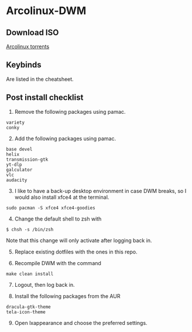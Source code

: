 # Arcolinux-DWM

## Download ISO

[Arcolinux torrents](https://fosstorrents.com/distributions/arcolinux/)

## Keybinds

Are listed in the cheatsheet.

## Post install checklist

1. Remove the following packages using pamac.

```
variety
conky
```

2. Add the following packages using pamac.

```
base devel
helix
transmission-gtk 
yt-dlp 
galculator 
vlc 
audacity
```

3. I like to have a back-up desktop environment in case DWM breaks, so I would also install xfce4 at the terminal.

```
sudo pacman -S xfce4 xfce4-goodies
```

4. Change the default shell to zsh with

```
$ chsh -s /bin/zsh
```

Note that this change will only activate after logging back in.

5. Replace existing dotfiles with the ones in this repo.

6. Recompile DWM with the command

```
make clean install
```

7. Logout, then log back in.

8. Install the following packages from the AUR

```
dracula-gtk-theme
tela-icon-theme
```

9. Open lxappearance and choose the preferred settings.
